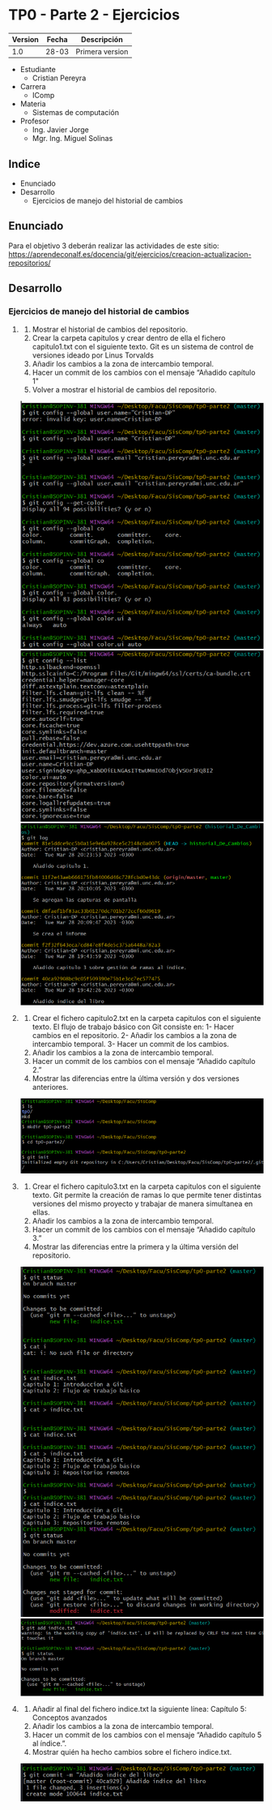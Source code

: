 # TP0 - Parte 2 - Ejercicios 

| Version  | Fecha   | Descripción     |
| -------- | ------- | --------------- |
| 1.0      | 28-03   | Primera version |

- Estudiante
  - Cristian Pereyra
- Carrera
  - IComp
- Materia
  - Sistemas de computación
- Profesor
  - Ing. Javier Jorge
  - Mgr. Ing. Miguel Solinas

## Indice
- Enunciado
- Desarrollo
  - Ejercicios de manejo del historial de cambios

## Enunciado
Para el objetivo 3 deberán realizar las actividades de este sitio: https://aprendeconalf.es/docencia/git/ejercicios/creacion-actualizacion-repositorios/

## Desarrollo

### Ejercicios de manejo del historial de cambios

1. 1. Mostrar el historial de cambios del repositorio.
   2. Crear la carpeta capitulos y crear dentro de ella el fichero capitulo1.txt con el siguiente texto.
        Git es un sistema de control de versiones ideado por Linus Torvalds
   3. Añadir los cambios a la zona de intercambio temporal.
   4. Hacer un commit de los cambios con el mensaje “Añadido capítulo 1"
   5. Volver a mostrar el historial de cambios del repositorio.
 
   ![Punto 1_0](images/1_0.png)
   ![punto 1_1](images/1_1.png)
   ![punto 1_2](images/1_2.png)

2. 1. Crear el fichero capitulo2.txt en la carpeta capitulos con el siguiente texto.
        El flujo de trabajo básico con Git consiste en: 1- Hacer cambios en el repositorio. 2- Añadir los cambios a la zona de intercambio temporal. 3- Hacer un commit de los cambios.
    2. Añadir los cambios a la zona de intercambio temporal.
    3. Hacer un commit de los cambios con el mensaje “Añadido capítulo 2.”
    4. Mostrar las diferencias entre la última versión y dos versiones anteriores.
   
   ![punto 2](images/2_1.png)

3. 1. Crear el fichero capitulo3.txt en la carpeta capitulos con el siguiente texto.
        Git permite la creación de ramas lo que permite tener distintas versiones del mismo proyecto y trabajar de manera simultanea en ellas.
    2. Añadir los cambios a la zona de intercambio temporal.
    3. Hacer un commit de los cambios con el mensaje “Añadido capítulo 3.”
    4. Mostrar las diferencias entre la primera y la última versión del repositorio.
   
   ![Punto 3_1](images/3_1.png)
   ![Punto 3_2](images/3_2.png)

4.  1. Añadir al final del fichero indice.txt la siguiente línea:
        Capítulo 5: Conceptos avanzados
    2. Añadir los cambios a la zona de intercambio temporal.
    3. Hacer un commit de los cambios con el mensaje “Añadido capítulo 5 al índice.”.
    4. Mostrar quién ha hecho cambios sobre el fichero indice.txt.
   
    ![Punto 4_1](images/4_1.png)